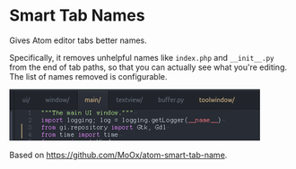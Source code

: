 # Smart Tab Names

Gives Atom editor tabs better names.

Specifically, it removes unhelpful names like `index.php` and `__init__.py` from the end of tab paths, so that you can actually see what you're editing. The list of names removed is configurable.

![screenshot](https://github.com/RenaKunisaki/atom-smart-tab-names/raw/master/screenshot.png)

Based on https://github.com/MoOx/atom-smart-tab-name.
